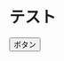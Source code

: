 # テスト

<button id="button">ボタン</button>

<script>
document.getElementById('button').addEventListener('click', () => {
	alert('OK')
})
</script>